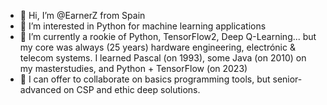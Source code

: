 - 👋 Hi, I’m @EarnerZ from Spain
- 👀 I’m interested in Python for machine learning applications
- 🌱 I’m currently a rookie of Python, TensorFlow2, Deep Q-Learning... but my core was always (25 years) hardware engineering, electrónic & telecom systems. I learned Pascal (on 1993), some Java (on 2010) on my masterstudies, and Python + TensorFlow (on 2023)
- 💞️ I can offer to collaborate on basics programming tools, but senior-advanced on CSP and ethic deep solutions. 


